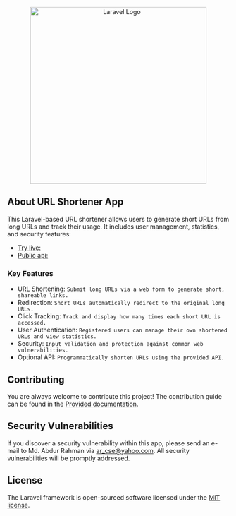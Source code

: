 <p align="center"><a href="https://laravel.com" target="_blank"><img src="https://raw.githubusercontent.com/laravel/art/master/logo-lockup/5%20SVG/2%20CMYK/1%20Full%20Color/laravel-logolockup-cmyk-red.svg" width="400" alt="Laravel Logo"></a></p>

## About URL Shortener App

This Laravel-based URL shortener allows users to generate short URLs from long URLs and track their usage. It includes user management, statistics, and security features:

- [Try live:](https://url-shortener.ar-techpro.com)
- [Public api:](https://url-shortener.ar-techpro.comapi/url/shortener)


### Key Features
- URL Shortening: ```Submit long URLs via a web form to generate short, shareable links.```
- Redirection: ```Short URLs automatically redirect to the original long URLs.```
- Click Tracking: ```Track and display how many times each short URL is accessed.```
- User Authentication: ```Registered users can manage their own shortened URLs and view statistics.```
- Security: ```Input validation and protection against common web vulnerabilities.```
- Optional API: ```Programmatically shorten URLs using the provided API.```

## Contributing

You are always welcome to contribute this project! The contribution guide can be found in the [Provided documentation](#).

## Security Vulnerabilities

If you discover a security vulnerability within this app, please send an e-mail to Md. Abdur Rahman via [ar_cse@yahoo.com](mailto:ar_cse@yahoo.com). All security vulnerabilities will be promptly addressed.

## License

The Laravel framework is open-sourced software licensed under the [MIT license](https://opensource.org/licenses/MIT).
